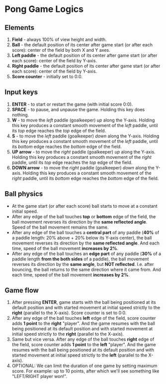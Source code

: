 # Pong Game Logics

## Elements
1. **Field** - always 100% of view height and width.
2. **Ball** - the default position of its center after game start (or after each score): center of the field by both X and Y axes.
3. **Left paddle** - the default position of its center after game start (or after each score): center of the field by Y-axis.
4. **Right paddle** - the default position of its center after game start (or after each score): center of the field by Y-axis.
5. **Score counter** - initially set to 0:0.

## Input keys
1. **ENTER** - to start or restart the game (with initial score 0:0).
1. **SPACE** - to pause, and unpause the game. Holding this key does nothing.
2. **W** - to move the *left* paddle (goalkeeper) *up* along the Y-axis. Holding this key produces a constant smooth movement of the *left* paddle, until its *top* edge reaches the *top* edge of the field.
3. **S** - to move the *left* paddle (goalkeeper) *down* along the Y-axis. Holding this key produces a constant smooth movement of the *left* paddle, until its *bottom* edge reaches the *bottom* edge of the field.
4. **UP arrow** - to move the *right* paddle (goalkeeper) *up* along the Y-axis. Holding this key produces a constant smooth movement of the *right* paddle, until its *top* edge reaches the *top* edge of the field.
5. **DOWN arrow** - to move the *right* paddle (goalkeeper) *down* along the Y-axis. Holding this key produces a constant smooth movement of the *right* paddle, until its *bottom* edge reaches the *bottom* edge of the field.

## Ball physics
- At the game start (or after each score) ball starts to move at a constant initial speed.
- After any edge of the ball touches **top** or **bottom** edge of the field, the ball movement reverses its direction by the **same reflected angle**. Speed of the ball movement remains the same.
- After any edge of the ball touches a **central part** of any paddle (**40%** of a paddle length: 20% above + 20% below its Y-axis center), the ball movement reverses its direction by the **same reflected angle**. And each time, speed of the ball movement **increases by 2%**.
- After any edge of the ball touches an **edge part** of any paddle (**30%** of a paddle length **from the both sides** of a paddle), the ball movement reverses its direction by the **same angle**, but **NOT reflected**. I.e. after bouncing, the ball returns to the same direction where it came from. And each time, speed of the ball movement **increases by 2%**.

## Game flow
1. After pressing **ENTER**, game starts with the ball being positioned at its default position and with started movement at initial speed strictly to the **right** (parallel to the X-axis). Score counter is set to 0:0.
2. After any edge of the ball touches **left** edge of the field, score counter adds **1 point** to the **right** "player". And the game resumes with the ball being positioned at its default position and with started movement at initial speed strictly to the **right** (parallel to the X-axis).
3. Same but vice versa. After any edge of the ball touches **right** edge of the field, score counter adds **1 point** to the **left** "player". And the game resumes with the ball being positioned at its default position and with started movement at initial speed strictly to the **left** (parallel to the X-axis).
4. OPTIONAL: We can limit the duration of one game by setting maximum score. For example: up to 10 points, after which we'll see something like "LEFT/RIGHT player won!".
